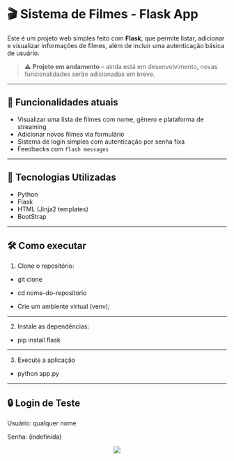# 🎬 Sistema de Filmes - Flask App

Este é um projeto web simples feito com **Flask**, que permite listar, adicionar e visualizar informações de filmes, além de incluir uma autenticação básica de usuário.  

> ⚠️ **Projeto em andamento** – ainda está em desenvolvimento, novas funcionalidades serão adicionadas em breve.

---

## 🔧 Funcionalidades atuais

- Visualizar uma lista de filmes com nome, gênero e plataforma de streaming
- Adicionar novos filmes via formulário
- Sistema de login simples com autenticação por senha fixa
- Feedbacks com `flash messages`

---

## 🚀 Tecnologias Utilizadas

- Python 
- Flask
- HTML (Jinja2 templates)
- BootStrap

---

## 🛠️ Como executar

1.  Clone o repositório:
   
- git clone 

- cd nome-do-repositorio

- Crie um ambiente virtual (venv);

---

2.  Instale as dependências:

- pip install flask 

---

3.  Execute a aplicação

- python app.py

---

## 🔒 Login de Teste

Usuário: qualquer nome

Senha: (indefinida)



<p align="center">
  <a href="https://skillicons.dev">
    <img src="https://skillicons.dev/icons?i=python,flask,html,bootstrap" />
  </a>
</p>







